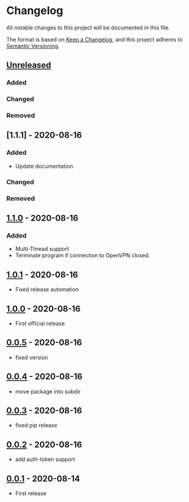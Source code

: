 # Changelog

All notable changes to this project will be documented in this file.

The format is based on [Keep a Changelog](https://keepachangelog.com/en/1.0.0/),
and this project adheres to [Semantic Versioning](https://semver.org/spec/v2.0.0.html).

## [Unreleased]

### Added

### Changed

### Removed

## [1.1.1] - 2020-08-16

### Added

- Update documentation

### Changed

### Removed

## [1.1.0] - 2020-08-16

### Added

- Multi-Thread support
- Terminate program if connection to OpenVPN closed.

## [1.0.1] - 2020-08-16

- Fixed release automation

## [1.0.0] - 2020-08-16

- First official release

## [0.0.5] - 2020-08-16

- fixed version

## [0.0.4] - 2020-08-16

- move package into subdir

## [0.0.3] - 2020-08-16

- fixed pip release

## [0.0.2] - 2020-08-16

- add auth-token support

## [0.0.1] - 2020-08-14

- First release

[unreleased]: https://github.com/jkroepke/openvpn-auth-azure-ad/compare/v1.1.0...HEAD
[1.1.0]: https://github.com/jkroepke/openvpn-auth-azure-ad/releases/tag/v1.1.0
[1.0.1]: https://github.com/jkroepke/openvpn-auth-azure-ad/releases/tag/v1.0.1
[1.0.0]: https://github.com/jkroepke/openvpn-auth-azure-ad/releases/tag/v1.0.0
[0.0.5]: https://github.com/jkroepke/openvpn-auth-azure-ad/releases/tag/v0.0.5
[0.0.4]: https://github.com/jkroepke/openvpn-auth-azure-ad/releases/tag/v0.0.4
[0.0.3]: https://github.com/jkroepke/openvpn-auth-azure-ad/releases/tag/v0.0.3
[0.0.2]: https://github.com/jkroepke/openvpn-auth-azure-ad/releases/tag/v0.0.2
[0.0.1]: https://github.com/jkroepke/openvpn-auth-azure-ad/releases/tag/v0.0.1
